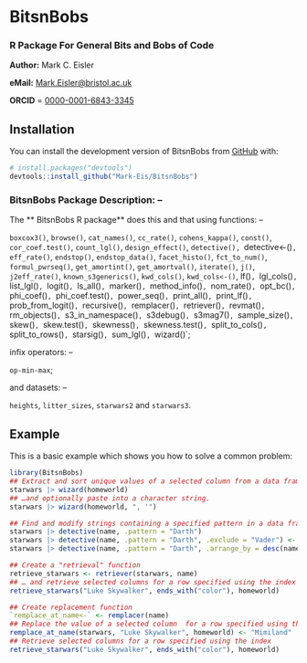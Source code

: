
# BitsnBobs
### R Package For General Bits and Bobs of Code

**Author:** Mark C. Eisler

**eMail:** Mark.Eisler@bristol.ac.uk

**ORCID** = [0000-0001-6843-3345](https://orcid.org/0000-0001-6843-3345)

## Installation

You can install the development version of BitsnBobs from [GitHub](https://github.com/) with:

``` r
# install.packages("devtools")
devtools::install_github("Mark-Eis/BitsnBobs")
```

### BitsnBobs Package Description: –
The ** BitsnBobs R package** does this and that using functions: –

`boxcox3()`, `browse()`, `cat_names()`, `cc_rate()`, `cohens_kappa()`, `const()`, `cor_coef.test()`, `count_lgl()`,
`design_effect()`, `detective(), `detective<-()`, eff_rate()`, `endstop()`, `endstop_data()`, `facet_histo()`,
`fct_to_num()`, `formul_pwrseq()`, `get_amortint()`, `get_amortval()`, `iterate()`, `j()`, `j2eff_rate()`,
`known_s3generics()`, `kwd_cols()`, `kwd_cols<-()`, lf()`, `lgl_cols()`, `list_lgl()`, `logit()`, `ls_all()`,
`marker()`, `method_info()`, `nom_rate()`, `opt_bc()`, `phi_coef()`, `phi_coef.test()`, `power_seq()`, `print_all()`,
`print_lf()`, `prob_from_logit()`, `recursive()`, `remplacer()`, `retriever()`, `revmat()`, `rm_objects()`,
`s3_in_namespace()`, `s3debug()`, `s3mag7()`, `sample_size()`, `skew()`, `skew.test()`, `skewness()`, `skewness.test()`,
`split_to_cols()`, `split_to_rows()`, `starsig()`, `sum_lgl()`, `wizard()`;

infix operators: –

`op-min-max`;

and datasets: –

`heights`, `litter_sizes`, `starwars2` and `starwars3`.

## Example

This is a basic example which shows you how to solve a common problem:

``` r
library(BitsnBobs)
## Extract and sort unique values of a selected column from a data frame
starwars |> wizard(homeworld)
## …and optionally paste into a character string.
starwars |> wizard(homeworld, ", '")

## Find and modify strings containing a specified pattern in a data frame character column
starwars |> detective(name, .pattern = "Darth")
starwars |> detective(name, .pattern = "Darth", .exclude = "Vader") <- "Darth The First"
starwars |> detective(name, .pattern = "Darth", .arrange_by = desc(name))

## Create a "retrieval" function
retrieve_starwars <- retriever(starwars, name)
## … and retrieve selected columns for a row specified using the index
retrieve_starwars("Luke Skywalker", ends_with("color"), homeworld)

## Create replacement function
`remplace_at_name<-` <- remplacer(name)
## Replace the value of a selected column  for a row specified using the index
remplace_at_name(starwars, "Luke Skywalker", homeworld) <- "Mimiland"
## Retrieve selected columns for a row specified using the index
retrieve_starwars("Luke Skywalker", ends_with("color"), homeworld)
```

